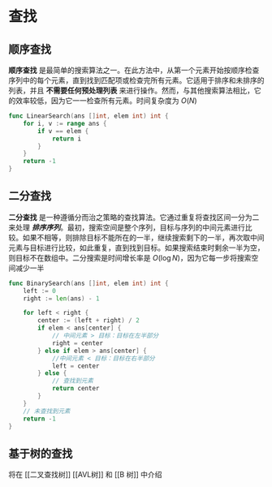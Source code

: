 
# 查找


## 顺序查找

**顺序查找** 是最简单的搜索算法之一。在此方法中，从第一个元素开始按顺序检查序列中的每个元素，直到找到匹配项或检查完所有元素。它适用于排序和未排序的列表，并且 **不需要任何预处理列表** 来进行操作。然而，与其他搜索算法相比，它的效率较低，因为它一一检查所有元素。时间复杂度为 $O(N)$


```go
func LinearSearch(ans []int, elem int) int {
	for i, v := range ans {
		if v == elem {
			return i
		}
	}
	return -1
}
```

## 二分查找

**二分查找** 是一种遵循分而治之策略的查找算法。它通过重复将查找区间一分为二来处理 **_排序序列_**。最初，搜索空间是整个序列，目标与序列的中间元素进行比较。如果不相等，则排除目标不能所在的一半，继续搜索剩下的一半，再次取中间元素与目标进行比较，如此重复，直到找到目标。如果搜索结束时剩余一半为空，则目标不在数组中。二分搜索是时间增长率是 $O(\log N)$，因为它每一步将搜索空间减少一半

```go
func BinarySearch(ans []int, elem int) int {
	left := 0
	right := len(ans) - 1

	for left < right {
		center := (left + right) / 2
		if elem < ans[center] {
			// 中间元素 > 目标：目标在左半部分
			right = center
		} else if elem > ans[center] {
			//中间元素 < 目标：目标在右半部分
			left = center
		} else {
			// 查找到元素
			return center
		}
	}
	// 未查找到元素
	return -1
}
```

## 基于树的查找

将在 [[二叉查找树]]   [[AVL树]] 和 [[B 树]] 中介绍

